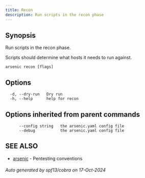 ```yaml
---
title: Recon
description: Run scripts in the recon phase
---
```


## Synopsis

Run scripts in the recon phase.

Scripts should determine what hosts it needs to run against.

```
arsenic recon [flags]
```

## Options

```
  -d, --dry-run   Dry run
  -h, --help      help for recon
```

## Options inherited from parent commands

```
      --config string   the arsenic.yaml config file
      --debug           the arsenic.yaml config file
```

## SEE ALSO

* [arsenic](arsenic.md)	 - Pentesting conventions

###### Auto generated by spf13/cobra on 17-Oct-2024
